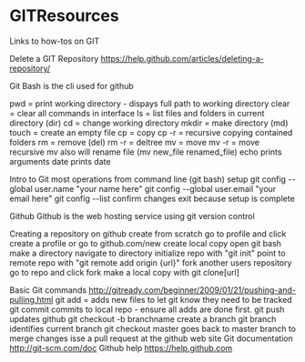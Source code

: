 # GITResources
Links to how-tos on GIT

Delete a GIT Repository https://help.github.com/articles/deleting-a-repository/

Git Bash is the cli used for github

pwd = print working directory - dispays full path to working directory
clear = clear all commands in interface
ls = list files and folders in current directory (dir)
cd = change working directory
mkdir = make directory (md)
touch = create an empty file
cp = copy
  cp -r = recursive copying contained folders
rm = remove (del)
  rm -r = deltree
mv = move
  mv -r = move recursive
  mv also will rename file (mv new_file renamed_file)
echo prints arguments
date prints date

Intro to Git
  most operations from command line (git bash)
  setup
    git config --global user.name "your name here"
    git config --global user.email "your email here"
    git config --list confirm changes
    exit because setup is complete

Github
  Github is the web hosting service using git version control
  
Creating a repository on github
  create from scratch
    go to profile and click create a profile or go to github.com/new
    create local copy
      open git bash
      make a directory
      navigate to directory
      initialize repo with "git init"
      point to remote repo with "git remote add origin {url}"
  fork another users repository
    go to repo and click fork
    make a local copy with git clone[url]
      
Basic Git commands
  http://gitready.com/beginner/2009/01/21/pushing-and-pulling.html
  git add = adds new files to let git know they need to be tracked
  git commit commits to local repo - ensure all adds are done first.
  git push updates github
  git checkout -b branchname create a branch
  git branch identifies current branch
  git checkout master goes back to master branch
  to merge changes isse a pull request at the github web site
  Git documentation http://git-scm.com/doc
  Github help https://help.github.com
  
    
